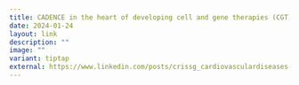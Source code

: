 ```yaml
---
title: CADENCE in the heart of developing cell and gene therapies (CGT)
date: 2024-01-24
layout: link
description: ""
image: ""
variant: tiptap
external: https://www.linkedin.com/posts/crissg_cardiovasculardiseases-cvd-cancer-activity-7173924838774964224-0q9r?utm_source=share&utm_medium=member_desktop
---
```


